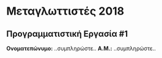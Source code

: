 # Μεταγλωττιστές 2018
## Προγραμματιστική Εργασία #1

**Ονοματεπώνυμο:** ..συμπληρώστε..
**Α.Μ.:** ..συμπληρώστε..


